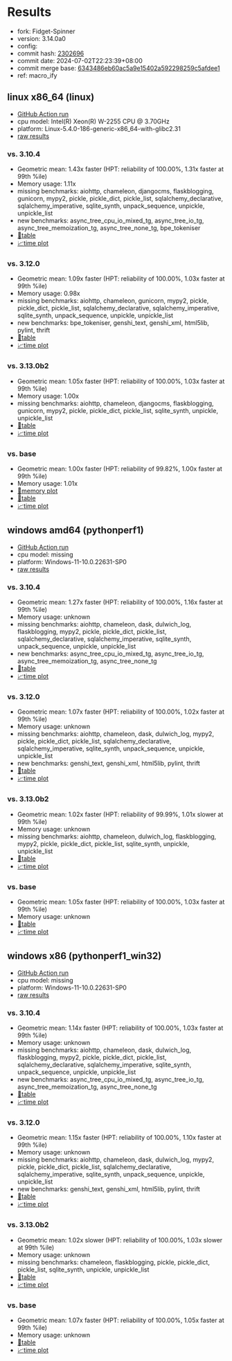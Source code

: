 # Results

- fork: Fidget-Spinner
- version: 3.14.0a0
- config: 
- commit hash: [2302696](https://github.com/Fidget%2dSpinner/cpython/commit/2302696)
- commit date: 2024-07-02T22:23:39+08:00
- commit merge base: [6343486eb60ac5a9e15402a592298259c5afdee1](https://github.com/Fidget%2dSpinner/cpython/commit/6343486eb60ac5a9e15402a592298259c5afdee1)
- ref: macro_ify

## linux x86_64 (linux)

- [GitHub Action run](https://github.com/faster-cpython/benchmarking/actions/runs/9765724010)
- cpu model: Intel(R) Xeon(R) W-2255 CPU @ 3.70GHz
- platform: Linux-5.4.0-186-generic-x86_64-with-glibc2.31
- [raw results](bm-20240702-linux-x86_64-Fidget%252dSpinner-macro_ify-3.14.0a0-2302696.json)

### vs. 3.10.4

- Geometric mean: 1.43x faster (HPT: reliability of 100.00%, 1.31x faster at 99th %ile)
- Memory usage: 1.11x
- missing benchmarks: aiohttp, chameleon, djangocms, flaskblogging, gunicorn, mypy2, pickle, pickle_dict, pickle_list, sqlalchemy_declarative, sqlalchemy_imperative, sqlite_synth, unpack_sequence, unpickle, unpickle_list
- new benchmarks: async_tree_cpu_io_mixed_tg, async_tree_io_tg, async_tree_memoization_tg, async_tree_none_tg, bpe_tokeniser
- [📄table](bm-20240702-linux-x86_64-Fidget%252dSpinner-macro_ify-3.14.0a0-2302696-vs-3.10.4.md)
- [📈time plot](bm-20240702-linux-x86_64-Fidget%252dSpinner-macro_ify-3.14.0a0-2302696-vs-3.10.4.svg)

### vs. 3.12.0

- Geometric mean: 1.09x faster (HPT: reliability of 100.00%, 1.03x faster at 99th %ile)
- Memory usage: 0.98x
- missing benchmarks: aiohttp, chameleon, gunicorn, mypy2, pickle, pickle_dict, pickle_list, sqlalchemy_declarative, sqlalchemy_imperative, sqlite_synth, unpack_sequence, unpickle, unpickle_list
- new benchmarks: bpe_tokeniser, genshi_text, genshi_xml, html5lib, pylint, thrift
- [📄table](bm-20240702-linux-x86_64-Fidget%252dSpinner-macro_ify-3.14.0a0-2302696-vs-3.12.0.md)
- [📈time plot](bm-20240702-linux-x86_64-Fidget%252dSpinner-macro_ify-3.14.0a0-2302696-vs-3.12.0.svg)

### vs. 3.13.0b2

- Geometric mean: 1.05x faster (HPT: reliability of 100.00%, 1.03x faster at 99th %ile)
- Memory usage: 1.00x
- missing benchmarks: aiohttp, chameleon, djangocms, flaskblogging, gunicorn, mypy2, pickle, pickle_dict, pickle_list, sqlite_synth, unpickle, unpickle_list
- [📄table](bm-20240702-linux-x86_64-Fidget%252dSpinner-macro_ify-3.14.0a0-2302696-vs-3.13.0b2.md)
- [📈time plot](bm-20240702-linux-x86_64-Fidget%252dSpinner-macro_ify-3.14.0a0-2302696-vs-3.13.0b2.svg)

### vs. base

- Geometric mean: 1.00x faster (HPT: reliability of 99.82%, 1.00x faster at 99th %ile)
- Memory usage: 1.01x
- [🧠memory plot](bm-20240702-linux-x86_64-Fidget%252dSpinner-macro_ify-3.14.0a0-2302696-vs-base-mem.svg)
- [📄table](bm-20240702-linux-x86_64-Fidget%252dSpinner-macro_ify-3.14.0a0-2302696-vs-base.md)
- [📈time plot](bm-20240702-linux-x86_64-Fidget%252dSpinner-macro_ify-3.14.0a0-2302696-vs-base.svg)

## windows amd64 (pythonperf1)

- [GitHub Action run](https://github.com/faster-cpython/benchmarking/actions/runs/9764247137)
- cpu model: missing
- platform: Windows-11-10.0.22631-SP0
- [raw results](bm-20240702-pythonperf1-amd64-Fidget%252dSpinner-macro_ify-3.14.0a0-2302696.json)

### vs. 3.10.4

- Geometric mean: 1.27x faster (HPT: reliability of 100.00%, 1.16x faster at 99th %ile)
- Memory usage: unknown
- missing benchmarks: aiohttp, chameleon, dask, dulwich_log, flaskblogging, mypy2, pickle, pickle_dict, pickle_list, sqlalchemy_declarative, sqlalchemy_imperative, sqlite_synth, unpack_sequence, unpickle, unpickle_list
- new benchmarks: async_tree_cpu_io_mixed_tg, async_tree_io_tg, async_tree_memoization_tg, async_tree_none_tg
- [📄table](bm-20240702-pythonperf1-amd64-Fidget%252dSpinner-macro_ify-3.14.0a0-2302696-vs-3.10.4.md)
- [📈time plot](bm-20240702-pythonperf1-amd64-Fidget%252dSpinner-macro_ify-3.14.0a0-2302696-vs-3.10.4.svg)

### vs. 3.12.0

- Geometric mean: 1.07x faster (HPT: reliability of 100.00%, 1.02x faster at 99th %ile)
- Memory usage: unknown
- missing benchmarks: aiohttp, chameleon, dask, dulwich_log, mypy2, pickle, pickle_dict, pickle_list, sqlalchemy_declarative, sqlalchemy_imperative, sqlite_synth, unpack_sequence, unpickle, unpickle_list
- new benchmarks: genshi_text, genshi_xml, html5lib, pylint, thrift
- [📄table](bm-20240702-pythonperf1-amd64-Fidget%252dSpinner-macro_ify-3.14.0a0-2302696-vs-3.12.0.md)
- [📈time plot](bm-20240702-pythonperf1-amd64-Fidget%252dSpinner-macro_ify-3.14.0a0-2302696-vs-3.12.0.svg)

### vs. 3.13.0b2

- Geometric mean: 1.02x faster (HPT: reliability of 99.99%, 1.01x slower at 99th %ile)
- Memory usage: unknown
- missing benchmarks: aiohttp, chameleon, dulwich_log, flaskblogging, mypy2, pickle, pickle_dict, pickle_list, sqlite_synth, unpickle, unpickle_list
- [📄table](bm-20240702-pythonperf1-amd64-Fidget%252dSpinner-macro_ify-3.14.0a0-2302696-vs-3.13.0b2.md)
- [📈time plot](bm-20240702-pythonperf1-amd64-Fidget%252dSpinner-macro_ify-3.14.0a0-2302696-vs-3.13.0b2.svg)

### vs. base

- Geometric mean: 1.05x faster (HPT: reliability of 100.00%, 1.03x faster at 99th %ile)
- Memory usage: unknown
- [📄table](bm-20240702-pythonperf1-amd64-Fidget%252dSpinner-macro_ify-3.14.0a0-2302696-vs-base.md)
- [📈time plot](bm-20240702-pythonperf1-amd64-Fidget%252dSpinner-macro_ify-3.14.0a0-2302696-vs-base.svg)

## windows x86 (pythonperf1_win32)

- [GitHub Action run](https://github.com/faster-cpython/benchmarking/actions/runs/9764250031)
- cpu model: missing
- platform: Windows-11-10.0.22631-SP0
- [raw results](bm-20240702-pythonperf1_win32-x86-Fidget%252dSpinner-macro_ify-3.14.0a0-2302696.json)

### vs. 3.10.4

- Geometric mean: 1.14x faster (HPT: reliability of 100.00%, 1.03x faster at 99th %ile)
- Memory usage: unknown
- missing benchmarks: aiohttp, chameleon, dask, dulwich_log, flaskblogging, mypy2, pickle, pickle_dict, pickle_list, sqlalchemy_declarative, sqlalchemy_imperative, sqlite_synth, unpack_sequence, unpickle, unpickle_list
- new benchmarks: async_tree_cpu_io_mixed_tg, async_tree_io_tg, async_tree_memoization_tg, async_tree_none_tg
- [📄table](bm-20240702-pythonperf1_win32-x86-Fidget%252dSpinner-macro_ify-3.14.0a0-2302696-vs-3.10.4.md)
- [📈time plot](bm-20240702-pythonperf1_win32-x86-Fidget%252dSpinner-macro_ify-3.14.0a0-2302696-vs-3.10.4.svg)

### vs. 3.12.0

- Geometric mean: 1.15x faster (HPT: reliability of 100.00%, 1.10x faster at 99th %ile)
- Memory usage: unknown
- missing benchmarks: aiohttp, chameleon, dask, dulwich_log, mypy2, pickle, pickle_dict, pickle_list, sqlalchemy_declarative, sqlalchemy_imperative, sqlite_synth, unpack_sequence, unpickle, unpickle_list
- new benchmarks: genshi_text, genshi_xml, html5lib, pylint, thrift
- [📄table](bm-20240702-pythonperf1_win32-x86-Fidget%252dSpinner-macro_ify-3.14.0a0-2302696-vs-3.12.0.md)
- [📈time plot](bm-20240702-pythonperf1_win32-x86-Fidget%252dSpinner-macro_ify-3.14.0a0-2302696-vs-3.12.0.svg)

### vs. 3.13.0b2

- Geometric mean: 1.02x slower (HPT: reliability of 100.00%, 1.03x slower at 99th %ile)
- Memory usage: unknown
- missing benchmarks: chameleon, flaskblogging, pickle, pickle_dict, pickle_list, sqlite_synth, unpickle, unpickle_list
- [📄table](bm-20240702-pythonperf1_win32-x86-Fidget%252dSpinner-macro_ify-3.14.0a0-2302696-vs-3.13.0b2.md)
- [📈time plot](bm-20240702-pythonperf1_win32-x86-Fidget%252dSpinner-macro_ify-3.14.0a0-2302696-vs-3.13.0b2.svg)

### vs. base

- Geometric mean: 1.07x faster (HPT: reliability of 100.00%, 1.05x faster at 99th %ile)
- Memory usage: unknown
- [📄table](bm-20240702-pythonperf1_win32-x86-Fidget%252dSpinner-macro_ify-3.14.0a0-2302696-vs-base.md)
- [📈time plot](bm-20240702-pythonperf1_win32-x86-Fidget%252dSpinner-macro_ify-3.14.0a0-2302696-vs-base.svg)


